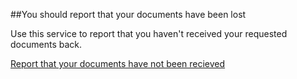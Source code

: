 ##You should report that your documents have been lost

Use this service to report that you haven't received your requested documents back.

[Report that your documents have not been recieved](https://eforms.homeoffice.gov.uk/outreach/Progress_enquiry.ofml?_ga=2.81594399.946719573.1573647170-1671814786.1546947802)

